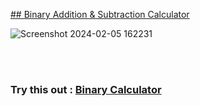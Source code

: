 <a href="https://thisal-d.github.io/Binary-Calculator"> ## Binary Addition & Subtraction Calculator </a>

![Screenshot 2024-02-05 162231](https://github.com/Thisal-D/Binary-Calculator/assets/93121062/c7d993ea-2114-4091-bc5b-b4e99e6d14ad)

<br>
<br>

### Try this out : <a href="https://thisal-d.github.io/Binary-Calculator"> Binary Calculator </a>
